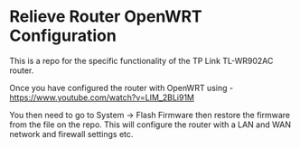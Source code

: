 # Relieve Router OpenWRT Configuration 

This is a repo for the specific functionality of the TP Link TL-WR902AC router.

Once you have configured the router with OpenWRT using - https://www.youtube.com/watch?v=LIM_2BLi91M

You then need to go to System -> Flash Firmware then restore the firmware from the file on the repo. This will configure the router with a LAN and WAN network and firewall settings etc.
